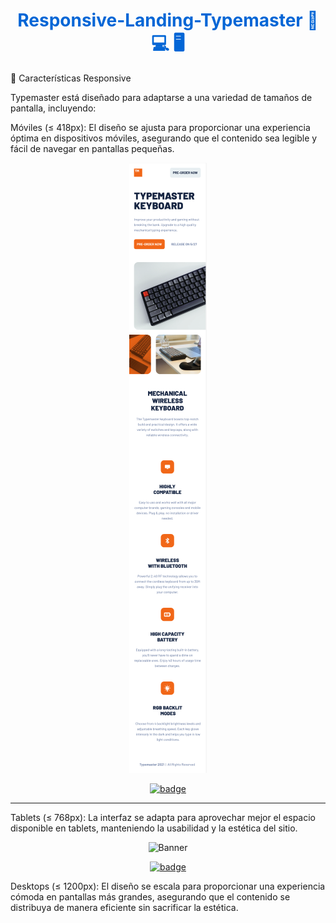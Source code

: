 <h1 align="center" style="color: #0366d6;">
   Responsive-Landing-Typemaster 📱 💻 🖥
</h1>


📱 Características Responsive

Typemaster está diseñado para adaptarse a una variedad de tamaños de pantalla, incluyendo:

Móviles (≤ 418px): El diseño se ajusta para proporcionar una experiencia óptima en dispositivos móviles, asegurando que el contenido sea legible y fácil de navegar en pantallas pequeñas.

<div align="center">
  <img src="/img/landing-mobile.png/" alt="Banner"/>
</div>


<p align="center">
   <a href="src/">
      <img src="https://img.shields.io/badge/ver%20codigo-%23F16718?style=for-the-badge" alt="badge">
   </a>
</p>

---

Tablets (≤ 768px): La interfaz se adapta para aprovechar mejor el espacio disponible en tablets, manteniendo la usabilidad y la estética del sitio.

<div align="center">
  <img src="/img/landing-mtablet.png/" alt="Banner"/>
</div>

<p align="center">
   <a href="src/">
      <img src="https://img.shields.io/badge/ver%20codigo-%23F16718?style=for-the-badge" alt="badge">
   </a>
</p>

Desktops (≤ 1200px): El diseño se escala para proporcionar una experiencia cómoda en pantallas más grandes, asegurando que el contenido se distribuya de manera eficiente sin sacrificar la estética.
